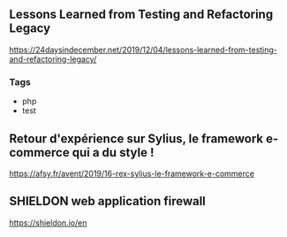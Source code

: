 ## Lessons Learned from Testing and Refactoring Legacy

https://24daysindecember.net/2019/12/04/lessons-learned-from-testing-and-refactoring-legacy/

### Tags
* php
* test

## Retour d'expérience sur Sylius, le framework e-commerce qui a du style ! 

https://afsy.fr/avent/2019/16-rex-sylius-le-framework-e-commerce

## SHIELDON web application firewall

https://shieldon.io/en
